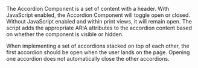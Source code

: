 The Accordion Component is a set of content with a header. With JavaScript enabled, the Accordion Component will toggle open or closed. Without JavaScript enabled and within print views, it will remain open. The script adds the appropriate ARIA attributes to the accordion content based on whether the component is visible or hidden.

When implementing a set of accordions stacked on top of each other, the first accordion should be open when the user lands on the page. Opening one accordion does not automatically close the other accordions.
